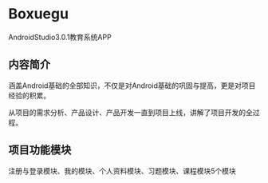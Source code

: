 # Boxuegu
AndroidStudio3.0.1教育系统APP

## 内容简介

涵盖Android基础的全部知识，不仅是对Android基础的巩固与提高，更是对项目经验的积累。

从项目的需求分析、产品设计、产品开发一直到项目上线，讲解了项目开发的全过程。

## 项目功能模块

注册与登录模块、我的模块、个人资料模块、习题模块、课程模块5个模块

